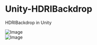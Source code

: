 # Unity-HDRIBackdrop
HDRIBackdrop in Unity

![Image](https://github.com/codewings/Unity-HDRIBackdrop/blob/master/ScreenshotA.gif)  
  ![Image](https://github.com/codewings/Unity-HDRIBackdrop/blob/master/ScreenshotB.gif)
